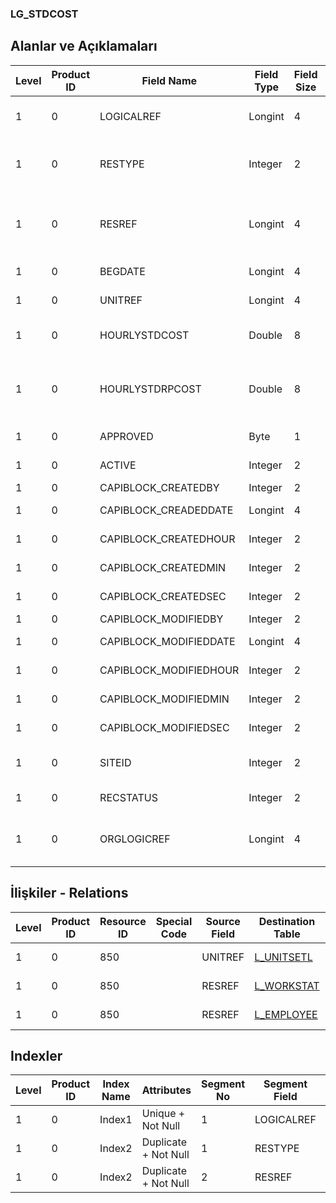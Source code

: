 ### LG_STDCOST

## Alanlar ve Açıklamaları

**Level**|**Product ID**|**Field Name**|**Field Type**|**Field Size**|**Field Offset**|**Türkçe Açıklama**|**Expression**
-----|-----|-----|-----|-----|-----|-----|-----
1|0|LOGICALREF|Longint|4|0|Standart maliyet log. Ref.|Standard Cost Logical Reference
1|0|RESTYPE|Integer|2|4|Kaynak Tipi ; 1 Çalışan; 8 İş istasyonu|Resource Type ;1 Employee;8 Workstation
1|0|RESREF|Longint|4|6|Kaynak ref. (çalışan veya iş istasyonu)|Resource Reference (Employee Or Workstation)
1|0|BEGDATE|Longint|4|10|Başlangıç tarihi|Start Date
1|0|UNITREF|Longint|4|14|Birim referansı|Unit Reference
1|0|HOURLYSTDCOST|Double|8|18|Saatlik Standart Maliyet|Hourly Standard Cost
1|0|HOURLYSTDRPCOST|Double|8|26|Saatlik Standart Maliyet (RD)|Hourly Standard Cost (Reporting Currency)
1|0|APPROVED|Byte|1|34|Onay Bilgisi|Approval Info
1|0|ACTIVE|Integer|2|35|Kullanım durumu|Usage Status
1|0|CAPIBLOCK_CREATEDBY|Integer|2|37|Oluşturan|Created By
1|0|CAPIBLOCK_CREADEDDATE|Longint|4|39|Oluşturulma Tarihi|Created Date
1|0|CAPIBLOCK_CREATEDHOUR|Integer|2|43|Oluşturulma Saati|Created Hour
1|0|CAPIBLOCK_CREATEDMIN|Integer|2|45|Oluşturulma Dakikası|Created Minute
1|0|CAPIBLOCK_CREATEDSEC|Integer|2|47|Oluşturulma Saniyesi|Created Second
1|0|CAPIBLOCK_MODIFIEDBY|Integer|2|49|Değiştiren|Modified By
1|0|CAPIBLOCK_MODIFIEDDATE|Longint|4|51|Değiştirilme Tarihi|Modified Date
1|0|CAPIBLOCK_MODIFIEDHOUR|Integer|2|55|Değiştirilme Saati|Modified Hour
1|0|CAPIBLOCK_MODIFIEDMIN|Integer|2|57|Değiştirilme Dakikası|Modified Minute
1|0|CAPIBLOCK_MODIFIEDSEC|Integer|2|59|Değiştirilme Saniyesi|Modified Second
1|0|SITEID|Integer|2|61|Veri Merkezi|Data Processing Site
1|0|RECSTATUS|Integer|2|63|Kayıt Durumu|Record Status
1|0|ORGLOGICREF|Longint|4|65|Orijinal Kayıt Log. Ref.|Original Record Logical Reference

## İlişkiler - Relations

**Level**|**Product ID**|**Resource ID**|**Special Code**|**Source Field**|**Destination Table**|**Destination Field**|**Relation Type**|**Extra Condition**
-----|-----|-----|-----|-----|-----|-----|-----|-----
1|0|850||UNITREF|[L_UNITSETL](../LG_UNITSETL "L_UNITSETL")|LOGICALREF|one-to-one|
1|0|850||RESREF|[L_WORKSTAT](../LG_WORKSTAT "L_WORKSTAT")|LOGICALREF|one-to-one|RESTYPE = 8
1|0|850||RESREF|[L_EMPLOYEE](../LG_EMPLOYEE "L_EMPLOYEE")|LOGICALREF|one-to-one|RESTYPE = 1

## Indexler

**Level**|**Product ID**|**Index Name**|**Attributes**|**Segment No**|**Segment Field**|**Sense**
-----|-----|-----|-----|-----|-----|-----
1|0|Index1|Unique + Not Null|1|LOGICALREF|Ascending
1|0|Index2|Duplicate + Not Null|1|RESTYPE|Ascending
1|0|Index2|Duplicate + Not Null|2|RESREF|Ascending
